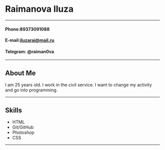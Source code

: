 # __Raimanova Iluza__
***
#### Phone:89373091088

#### E-mail:iluzarai@mail.ru

#### Telegram: @raiman0va
***
## __About Me__
I am 25 years old. I work in the civil service. I want to change my activity and go into programming.
***
## __Skills__
* HTML
* Git/GitHub
* Photoshop
* CSS
***
